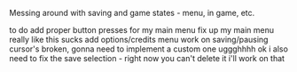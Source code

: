 Messing around with saving and game states - menu, in game, etc. 

to do
add proper button presses for my main menu 
fix up my main menu 
really like this sucks 
add options/credits menu
work on saving/pausing 
cursor's broken, gonna need to implement a custom one uggghhhh
ok i also need to fix the save selection - right now you can't delete it i'll work on that 